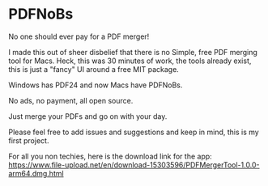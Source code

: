 # PDFNoBs
No one should ever pay for a PDF merger!

I made this out of sheer disbelief that there is no Simple, free PDF merging tool for Macs. Heck, this was 30 minutes of work, the tools already exist, this is just a "fancy" UI around a free MIT package.

Windows has PDF24 and now Macs have PDFNoBs.

No ads, no payment, all open source.

Just merge your PDFs and go on with your day.

Please feel free to add issues and suggestions and keep in mind, this is my first project.

For all you non techies, here is the download link for the app: https://www.file-upload.net/en/download-15303596/PDFMergerTool-1.0.0-arm64.dmg.html
